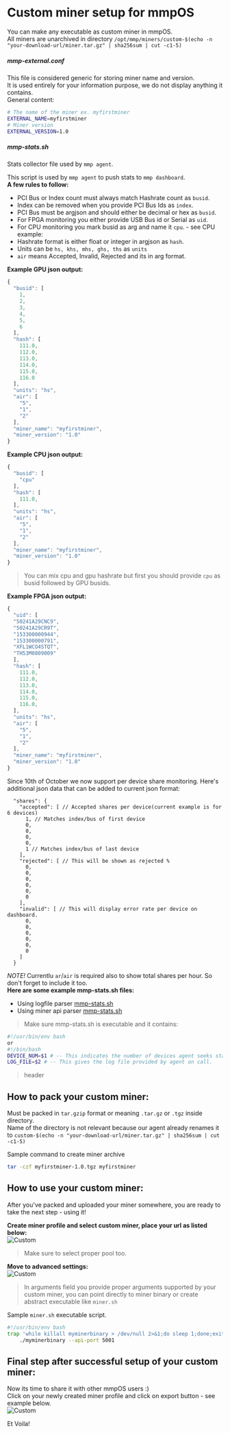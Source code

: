 # Custom miner setup for mmpOS

You can make any executable as custom miner in mmpOS.  
All miners are unarchived in directory `/opt/mmp/miners/custom-$(echo -n "your-download-url/miner.tar.gz" | sha256sum | cut -c1-5)`

##### mmp-external.conf
This file is considered generic for storing miner name and version.  
It is used entirely for your information purpose, we do not display anything it contains.  
General content:  
```bash
# The name of the miner ex. myfirstminer  
EXTERNAL_NAME=myfirstminer
# Miner version  
EXTERNAL_VERSION=1.0
```  
##### mmp-stats.sh
Stats collector file used by `mmp agent`.

This script is used by `mmp agent` to push stats to `mmp dashboard`.  
**A few rules to follow:**  
-    PCI Bus or Index count must always match Hashrate count as `busid`.
-    Index can be removed when you provide PCI Bus Ids as `index`.
-    PCI Bus must be argjson and should either be decimal or hex as `busid`.
-    For FPGA monitoring you either provide USB Bus id or Serial as `uid`.
-    For CPU monitoring you mark busid as arg and name it `cpu`. - see CPU example:
-    Hashrate format is either float or integer in argjson as `hash`.
-    Units can be `hs, khs, mhs, ghs, ths` as `units`
-    `air` means Accepted, Invalid, Rejected and its in arg format. 
  
**Example GPU json output:**  
```javascript
{
  "busid": [
    1,
    2,
    3,
    4,
    5,
    6
  ],
  "hash": [
    111.0,
    112.0,
    113.0,
    114.0,
    115.0,
    116.0
  ],
  "units": "hs",
  "air": [
    "5",
    "1",
    "2"
  ],
  "miner_name": "myfirstminer",
  "miner_version": "1.0"
}
```

**Example CPU json output:**
```javascript
{
  "busid": [
    "cpu"
  ],
  "hash": [
    111.0,
  ],
  "units": "hs",
  "air": [
    "5",
    "1",
    "2"
  ],
  "miner_name": "myfirstminer",
  "miner_version": "1.0"
}
```
> You can mix cpu and gpu hashrate but first you should provide `cpu` as busid followed by GPU busids.  

**Example FPGA json output:**
```javascript
{
  "uid": [
  "50241A29CNC9",
  "50241A29CR9T",
  "153300000944",
  "153300000791",
  "XFL1WCO4STQT",
  "TH53M0809009"
  ],
  "hash": [
    111.0,
    112.0,
    113.0,
    114.0,
    115.0,
    116.0,
  ],
  "units": "hs",
  "air": [
    "5",
    "1",
    "2"
  ],
  "miner_name": "myfirstminer",
  "miner_version": "1.0"
}
```
Since 10th of October we now support per device share monitoring. Here's additional json data that can be added to current json format:  
```
  "shares": {
    "accepted": [ // Accepted shares per device(current example is for 6 devices)
      1, // Matches index/bus of first device
      0,
      0,
      0,
      0,
      1 // Matches index/bus of last device
    ],
    "rejected": [ // This will be shown as rejected %
      0,
      0,
      0,
      0,
      0,
      0
    ],
    "invalid": [ // This will display error rate per device on dashboard.
      0,
      0,
      0,
      0,
      0,
      0
    ]
  }
```
*NOTE!*  Currentlu `ar`/`air` is required also to show total shares per hour. So don't forget to include it too.   
**Here are some example mmp-stats.sh files:**  
-	Using logfile parser [mmp-stats.sh](/custom_miner/mmp-stats-logfile.txt)
-	Using miner api parser [mmp-stats.sh](/custom_miner/mmp-stats-api.txt)
> Make sure mmp-stats.sh is executable and it contains:  
```bash
#!/usr/bin/env bash
or
#!/bin/bash
DEVICE_NUM=$1 # -- This indicates the number of devices agent seeks stats for.
LOG_FILE=$2 # -- This gives the log file provided by agent on call.
```
> header

## How to pack your custom miner: 
Must be packed in `tar.gzip` format or meaning `.tar.gz` or `.tgz` inside directory.  
Name of the directory is not relevant because our agent already renames it to `custom-$(echo -n "your-download-url/miner.tar.gz" | sha256sum | cut -c1-5)`  

Sample command to create miner archive
```bash
tar -czf myfirstminer-1.0.tgz myfirstminer
```


## How to use your custom miner: 
After you've packed and uploaded your miner somewhere, you are ready to take the next step - using it!  

**Create miner profile and select custom miner, place your url as listed below:**  
![Custom](/imgs/custom_miner1.png)
> Make sure to select proper pool too.

**Move to advanced settings:**  
![Custom](/imgs/custom_miner2.png)
> In arguments field you provide proper arguments supported by your custom miner, you can point directly to miner binary or create abstract
> executable like `miner.sh`

Sample `miner.sh` executable script.
```bash
#!/usr/bin/env bash
trap 'while killall myminerbinary > /dev/null 2>&1;do sleep 1;done;exit 0' SIGTERM
    ./myminerbinary --api-port 5001
```

## Final step after successful setup of your custom miner:
Now its time to share it with other mmpOS users :)  
Click on your newly created miner profile and click on export button - see example below.  
![Custom](/imgs/export_miner.png)

Et Voila!  

